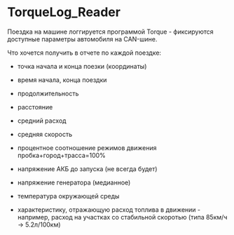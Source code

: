 # TorqueLog_Reader
Поездка на машине логгируется программой Torque - фиксируются доступные параметры автомобиля на CAN-шине.

Что хочется получить в отчете по каждой поездке:

- точка начала и конца поезки (координаты)

- время начала, конца поездки

- продолжительность

- расстояние

- средний расход

- средняя скорость

- процентное соотношение режимов движения пробка+город+трасса=100%

- напряжение АКБ до запуска (не всегда будет)

- напряжение генератора (медианное)

- температура окружающей среды

- характеристику, отражающую расход топлива в движении - например, расход на участках со стабильной скоротью (типа 85км/ч -> 5.2л/100км)
